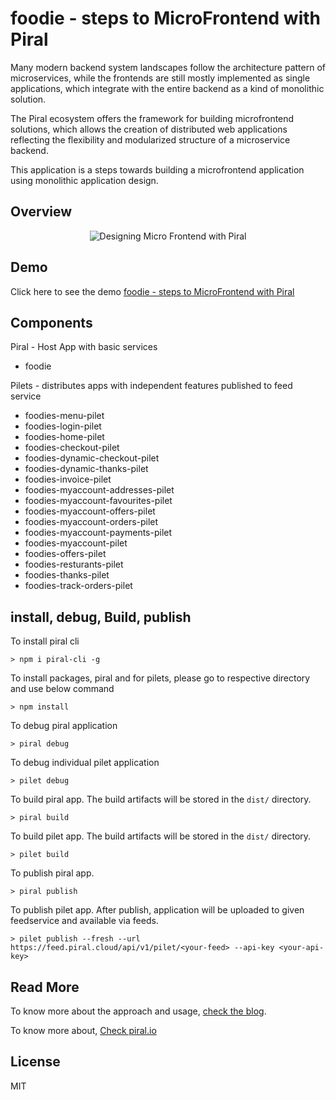 # foodie - steps to MicroFrontend with Piral

Many modern backend system landscapes follow the architecture pattern of microservices, while the frontends are still mostly implemented as single applications, which integrate with the entire backend as a kind of monolithic solution.

The Piral ecosystem offers the framework for building microfrontend solutions, which allows the creation of distributed web applications reflecting the flexibility and modularized structure of a microservice backend.

This application is a steps towards building a microfrontend application using monolithic application design.

## Overview

<p align="center">
    <img  alt="Designing Micro Frontend with Piral" src="" class="img-responsive">
</p>

## Demo

Click here to see the demo [foodie - steps to MicroFrontend with Piral](https://mrityunjayk.github.io/foodies/)

## Components
Piral - Host App with basic services
  - foodie
  
Pilets - distributes apps with independent features published to feed service
  - foodies-menu-pilet
  - foodies-login-pilet
  - foodies-home-pilet
  - foodies-checkout-pilet
  - foodies-dynamic-checkout-pilet
  - foodies-dynamic-thanks-pilet
  - foodies-invoice-pilet
  - foodies-myaccount-addresses-pilet
  - foodies-myaccount-favourites-pilet
  - foodies-myaccount-offers-pilet
  - foodies-myaccount-orders-pilet
  - foodies-myaccount-payments-pilet
  - foodies-myaccount-pilet
  - foodies-offers-pilet
  - foodies-resturants-pilet
  - foodies-thanks-pilet
  - foodies-track-orders-pilet



## install, debug, Build, publish

To install piral cli
```
> npm i piral-cli -g
```

To install packages, piral and for pilets, please go to respective directory and use below command
```
> npm install
```

To debug piral application
```
> piral debug
```

To debug individual pilet application
```
> pilet debug
```

To build piral app. The build artifacts will be stored in the `dist/` directory. 
```
> piral build
```

To build pilet app. The build artifacts will be stored in the `dist/` directory. 
```
> pilet build
```

To publish piral app.  
```
> piral publish
```

To publish pilet app. After publish, application will be uploaded to given feedservice and available via feeds. 
```
> pilet publish --fresh --url https://feed.piral.cloud/api/v1/pilet/<your-feed> --api-key <your-api-key>
```

## Read More
To know more about the approach and usage, [check the blog](https://medium.com/).

To know more about, [Check piral.io](https://docs.piral.io/)

## License

MIT
